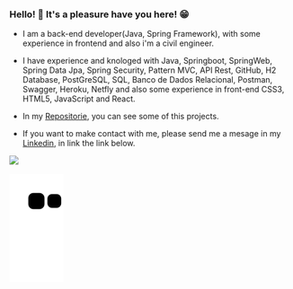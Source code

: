 ### Hello! 👋 It's a pleasure have you here! 😁 

- I am a back-end developer(Java, Spring Framework), with some experience in frontend and also i'm a civil engineer.

- I have experience and knologed with Java, Springboot, SpringWeb, Spring Data Jpa, Spring Security, Pattern MVC, API Rest, GitHub, H2 Database, PostGreSQL, SQL, Banco de Dados Relacional, Postman, Swagger, Heroku, Netfly and also some experience in front-end CSS3, HTML5, JavaScript and React.

- In my [Repositorie](https://github.com/luizjhonata?tab=repositories), you can see some of this projects.
- If you want to make contact with me, please send me a mesage in my [Linkedin](https://www.linkedin.com/in/jhonataluiz/), in link the link below. 

<div> 
  <a href="https://www.linkedin.com/in/jhonataluiz/" target="_blank"><img src="https://img.shields.io/badge/-LinkedIn-%230077B5?style=for-the-badge&logo=linkedin&logoColor=white" target="_blank"></a> 
 
  ![Snake animation](https://github.com/luizjhonata/luizjhonata/blob/output/github-contribution-grid-snake.svg)
 
</div>
